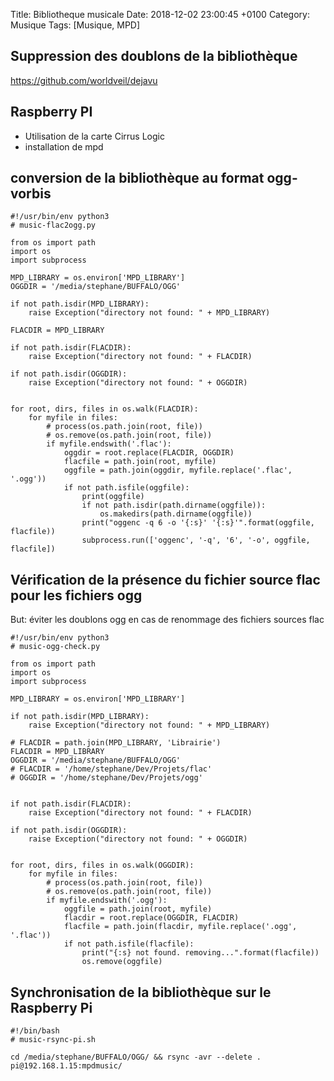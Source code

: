 Title:  Bibliotheque musicale
Date:   2018-12-02 23:00:45 +0100
Category: Musique
Tags: [Musique, MPD]


## Suppression des doublons de la bibliothèque

<https://github.com/worldveil/dejavu>

## Raspberry PI

* Utilisation de la carte Cirrus Logic
* installation de mpd
## conversion de la bibliothèque au format ogg-vorbis

```
#!/usr/bin/env python3
# music-flac2ogg.py

from os import path
import os
import subprocess

MPD_LIBRARY = os.environ['MPD_LIBRARY']
OGGDIR = '/media/stephane/BUFFALO/OGG'

if not path.isdir(MPD_LIBRARY):
    raise Exception("directory not found: " + MPD_LIBRARY)

FLACDIR = MPD_LIBRARY

if not path.isdir(FLACDIR):
    raise Exception("directory not found: " + FLACDIR)

if not path.isdir(OGGDIR):
    raise Exception("directory not found: " + OGGDIR)


for root, dirs, files in os.walk(FLACDIR):
    for myfile in files:
        # process(os.path.join(root, file))
        # os.remove(os.path.join(root, file))
        if myfile.endswith('.flac'):
            oggdir = root.replace(FLACDIR, OGGDIR)
            flacfile = path.join(root, myfile)
            oggfile = path.join(oggdir, myfile.replace('.flac', '.ogg'))
            if not path.isfile(oggfile):
                print(oggfile)
                if not path.isdir(path.dirname(oggfile)):
                    os.makedirs(path.dirname(oggfile))
                print("oggenc -q 6 -o '{:s}' '{:s}'".format(oggfile, flacfile))
                subprocess.run(['oggenc', '-q', '6', '-o', oggfile, flacfile])
```

## Vérification de la présence du fichier source flac pour les fichiers ogg

But: éviter les doublons ogg en cas de renommage des fichiers sources flac

```
#!/usr/bin/env python3
# music-ogg-check.py

from os import path
import os
import subprocess

MPD_LIBRARY = os.environ['MPD_LIBRARY']

if not path.isdir(MPD_LIBRARY):
    raise Exception("directory not found: " + MPD_LIBRARY)

# FLACDIR = path.join(MPD_LIBRARY, 'Librairie')
FLACDIR = MPD_LIBRARY
OGGDIR = '/media/stephane/BUFFALO/OGG'
# FLACDIR = '/home/stephane/Dev/Projets/flac'
# OGGDIR = '/home/stephane/Dev/Projets/ogg'


if not path.isdir(FLACDIR):
    raise Exception("directory not found: " + FLACDIR)

if not path.isdir(OGGDIR):
    raise Exception("directory not found: " + OGGDIR)


for root, dirs, files in os.walk(OGGDIR):
    for myfile in files:
        # process(os.path.join(root, file))
        # os.remove(os.path.join(root, file))
        if myfile.endswith('.ogg'):
            oggfile = path.join(root, myfile)
            flacdir = root.replace(OGGDIR, FLACDIR)
            flacfile = path.join(flacdir, myfile.replace('.ogg', '.flac'))
            if not path.isfile(flacfile):
                print("{:s} not found. removing...".format(flacfile))
                os.remove(oggfile)
```

## Synchronisation de la bibliothèque sur le Raspberry Pi

```
#!/bin/bash
# music-rsync-pi.sh

cd /media/stephane/BUFFALO/OGG/ && rsync -avr --delete . pi@192.168.1.15:mpdmusic/
```
